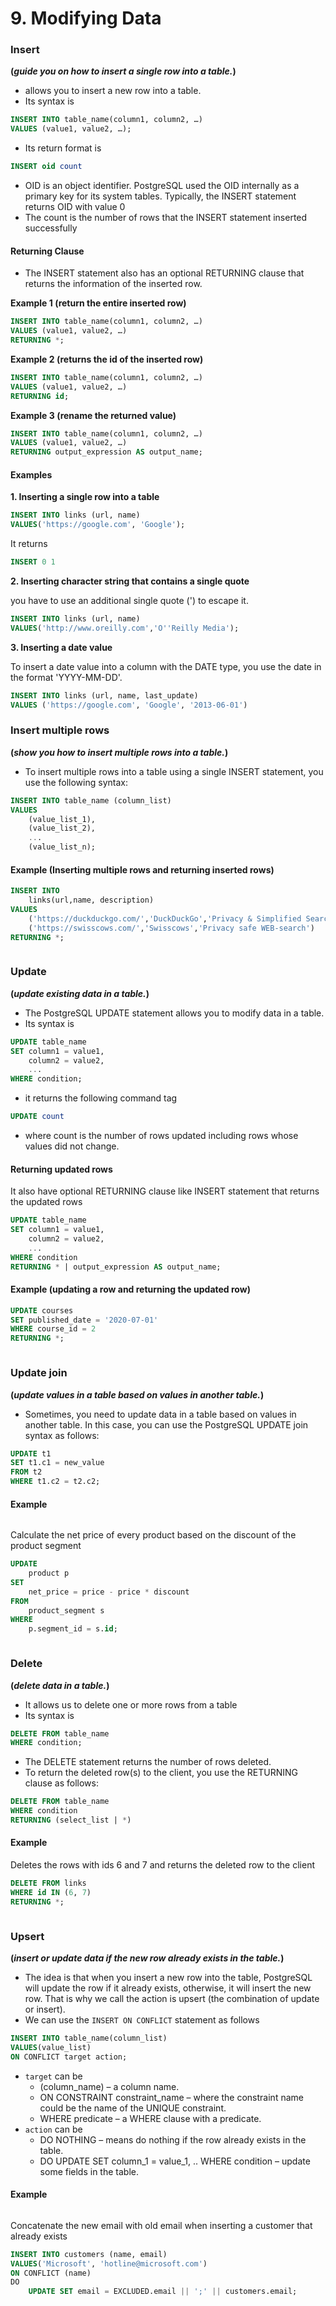 # 9. Modifying Data

### Insert

**(**_**guide you on how to insert a single row into a table.**_**)**

* allows you to insert a new row into a table.
* Its syntax is

```sql
INSERT INTO table_name(column1, column2, …)
VALUES (value1, value2, …);
```

* Its return format is

```sql
INSERT oid count
```

* OID is an object identifier. PostgreSQL used the OID internally as a primary key for its system tables. Typically, the INSERT statement returns OID with value 0
* The count is the number of rows that the INSERT statement inserted successfully

#### Returning Clause

* The INSERT statement also has an optional RETURNING clause that returns the information of the inserted row.

**Example 1 (return the entire inserted row)**

```sql
INSERT INTO table_name(column1, column2, …)
VALUES (value1, value2, …)
RETURNING *;
```

**Example 2 (returns the id of the inserted row)**

```sql
INSERT INTO table_name(column1, column2, …)
VALUES (value1, value2, …)
RETURNING id;
```

**Example 3 (rename the returned value)**

```sql
INSERT INTO table_name(column1, column2, …)
VALUES (value1, value2, …)
RETURNING output_expression AS output_name;
```

#### Examples

**1. Inserting a single row into a table**

```sql
INSERT INTO links (url, name)
VALUES('https://google.com', 'Google');
```

It returns

```sql
INSERT 0 1
```

**2. Inserting character string that contains a single quote**

you have to use an additional single quote (') to escape it.

```sql
INSERT INTO links (url, name)
VALUES('http://www.oreilly.com','O''Reilly Media');
```

**3. Inserting a date value**

To insert a date value into a column with the DATE type, you use the date in the format 'YYYY-MM-DD'.

```sql
INSERT INTO links (url, name, last_update)
VALUES ('https://google.com', 'Google', '2013-06-01')
```



### Insert multiple rows

**(**_**show you how to insert multiple rows into a table.**_**)**

* To insert multiple rows into a table using a single INSERT statement, you use the following syntax:

```sql
INSERT INTO table_name (column_list)
VALUES
    (value_list_1),
    (value_list_2),
    ...
    (value_list_n);
```

#### Example (Inserting multiple rows and returning inserted rows)

```sql
INSERT INTO
    links(url,name, description)
VALUES
    ('https://duckduckgo.com/','DuckDuckGo','Privacy & Simplified Search Engine'),
    ('https://swisscows.com/','Swisscows','Privacy safe WEB-search')
RETURNING *;
```

<figure><img src="../../../../.gitbook/assets/image (91).png" alt=""><figcaption></figcaption></figure>

### Update

**(**_**update existing data in a table.**_**)**

* The PostgreSQL UPDATE statement allows you to modify data in a table.
* Its syntax is

```sql
UPDATE table_name
SET column1 = value1,
    column2 = value2,
    ...
WHERE condition;
```

* it returns the following command tag

```sql
UPDATE count
```

* where count is the number of rows updated including rows whose values did not change.

#### Returning updated rows

It also have optional RETURNING clause like INSERT statement that returns the updated rows

```sql
UPDATE table_name
SET column1 = value1,
    column2 = value2,
    ...
WHERE condition
RETURNING * | output_expression AS output_name;
```

#### Example (updating a row and returning the updated row)

```sql
UPDATE courses
SET published_date = '2020-07-01'
WHERE course_id = 2
RETURNING *;
```

<figure><img src="../../../../.gitbook/assets/image (88).png" alt=""><figcaption></figcaption></figure>

### Update join

**(**_**update values in a table based on values in another table.**_**)**

* Sometimes, you need to update data in a table based on values in another table. In this case, you can use the PostgreSQL UPDATE join syntax as follows:

```sql
UPDATE t1
SET t1.c1 = new_value
FROM t2
WHERE t1.c2 = t2.c2;
```

#### Example

<figure><img src="../../../../.gitbook/assets/image (86).png" alt=""><figcaption></figcaption></figure>

Calculate the net price of every product based on the discount of the product segment

```sql
UPDATE
	product p
SET
	net_price = price - price * discount
FROM
	product_segment s
WHERE
	p.segment_id = s.id;
```

<figure><img src="../../../../.gitbook/assets/image (94).png" alt=""><figcaption></figcaption></figure>

### Delete

**(**_**delete data in a table.**_**)**

* It allows us to delete one or more rows from a table
* Its syntax is

```sql
DELETE FROM table_name
WHERE condition;
```

* The DELETE statement returns the number of rows deleted.
* To return the deleted row(s) to the client, you use the RETURNING clause as follows:

```sql
DELETE FROM table_name
WHERE condition
RETURNING (select_list | *)
```

#### Example

Deletes the rows with ids 6 and 7 and returns the deleted row to the client

```sql
DELETE FROM links
WHERE id IN (6, 7)
RETURNING *;
```

<figure><img src="../../../../.gitbook/assets/image (7).png" alt=""><figcaption></figcaption></figure>

### Upsert

**(**_**insert or update data if the new row already exists in the table.**_**)**

* The idea is that when you insert a new row into the table, PostgreSQL will update the row if it already exists, otherwise, it will insert the new row. That is why we call the action is upsert (the combination of update or insert).
* We can use the `INSERT ON CONFLICT` statement as follows

```sql
INSERT INTO table_name(column_list)
VALUES(value_list)
ON CONFLICT target action;
```

* `target` can be
  * (column\_name) – a column name.
  * ON CONSTRAINT constraint\_name – where the constraint name could be the name of the UNIQUE constraint.
  * WHERE predicate – a WHERE clause with a predicate.
* `action` can be
  * DO NOTHING – means do nothing if the row already exists in the table.
  * DO UPDATE SET column\_1 = value\_1, .. WHERE condition – update some fields in the table.

#### Example

<figure><img src="../../../../.gitbook/assets/image (4).png" alt=""><figcaption></figcaption></figure>

Concatenate the new email with old email when inserting a customer that already exists

```sql
INSERT INTO customers (name, email)
VALUES('Microsoft', 'hotline@microsoft.com')
ON CONFLICT (name)
DO
	UPDATE SET email = EXCLUDED.email || ';' || customers.email;
```

<figure><img src="../../../../.gitbook/assets/image (38).png" alt=""><figcaption></figcaption></figure>
